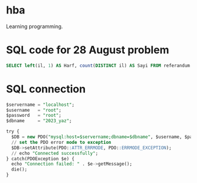 # hba
Learning programming.

# SQL code for 28 August problem
```SQL
SELECT left(il, 1) AS Harf, count(DISTINCT il) AS Sayi FROM referandum GROUP BY left(il, 1);
```


# SQL connection
```SQL
$servername = "localhost";
$username   = "root";
$password   = "root";
$dbname     = "2023_yaz";

try {
  $DB = new PDO("mysql:host=$servername;dbname=$dbname", $username, $password);
  // set the PDO error mode to exception
  $DB->setAttribute(PDO::ATTR_ERRMODE, PDO::ERRMODE_EXCEPTION);
  // echo "Connected successfully";
} catch(PDOException $e) {
  echo "Connection failed: " . $e->getMessage();
  die();
}
```
